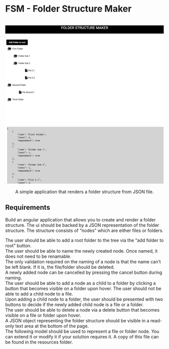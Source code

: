 # FSM - Folder Structure Maker


<br />
<div align="center">
  <a href="https://github.com/aligorkem/FSM/src/assets/screenshot.png">
    <img src="src/assets/screenshot.png" alt="Logo" width=600>
  </a>

  <p align="center">
    A simple application that renders a folder structure from JSON file.
    <br />
  </p>
</div>

## Requirements
Build an angular application that allows you to create and render a folder structure. The ui should be backed by a JSON representation of the folder structure. The structure consists of “nodes” which are either files or folders. <br>

The user should be able to add a root folder to the tree via the “add folder to root” button. <br>
The user should be able to name the newly created node. Once named, it does not need to be renamable.<br>
The only validation required on the naming of a node is that the name can’t be left blank. If it is, the file/folder should be deleted.<br>
A newly added node can be cancelled by pressing the cancel button during naming.<br>
The user should be able to add a node as a child to a folder by clicking a button that becomes visible on a folder upon hover. The user should not be able to add a child node to a file.<br>
Upon adding a child node to a folder, the user should be presented with two buttons to decide if the newly added child node is a file or a folder.<br>
The user should be able to delete a node via a delete button that becomes visible on a file or folder upon hover.<br>
A JSON object representing the folder structure should be visible in a read-only text area at the bottom of the page.<br>
The following model should be used to represent a file or folder node. You can extend it or modify it if your solution requires it. A copy of this file can be found in the resources folder.<br>


